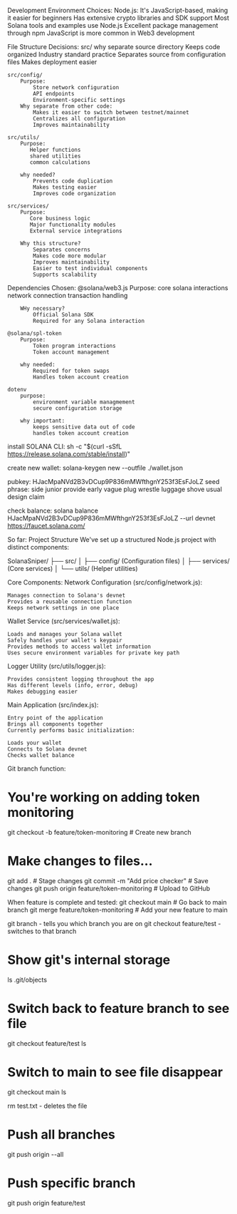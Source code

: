 Development Environment Choices:
    Node.js:
        It's JavaScript-based, making it easier for beginners
        Has extensive crypto libraries and SDK support
        Most Solana tools and examples use Node.js
        Excellent package management through npm
        JavaScript is more common in Web3 development
    

File Structure Decisions:
    src/ why separate source directory
        Keeps code organized
        Industry standard practice
        Separates source from configuration files
        Makes deployment easier

    
    src/config/
        Purpose:
            Store network configuration
            API endpoints
            Environment-specific settings
        Why separate from other code:
            Makes it easier to switch between testnet/mainnet
            Centralizes all configuration
            Improves maintainability
    
    src/utils/
        Purpose:
           Helper functions
           shared utilities
           common calculations

        why needed?
            Prevents code duplication
            Makes testing easier
            Improves code organization

    src/services/
        Purpose:
           Core business logic
           Major functionality modules
           External service integrations

        Why this structure?
            Separates concerns
            Makes code more modular
            Improves maintainability
            Easier to test individual components
            Supports scalability

Dependencies Chosen:
    @solana/web3.js
        Purpose:
            core solana interactions
            network connection
            transaction handling

        WHy necessary?
            Official Solana SDK
            Required for any Solana interaction

    @solana/spl-token
        Purpose:
            Token program interactions
            Token account management

        why needed:
            Required for token swaps
            Handles token account creation

    dotenv
        purpose:
            environment variable managmement
            secure configuration storage

        why important:
            keeps sensitive data out of code 
            handles token account creation

install SOLANA CLI:
    sh -c "$(curl -sSfL https://release.solana.com/stable/install)"

create new wallet: solana-keygen new --outfile ./wallet.json

pubkey: HJacMpaNVd2B3vDCup9P836mMWfthgnY253f3EsFJoLZ
seed phrase: side junior provide early vague plug wrestle luggage shove usual design claim

check balance: solana balance HJacMpaNVd2B3vDCup9P836mMWfthgnY253f3EsFJoLZ --url devnet
https://faucet.solana.com/

So far: 
Project Structure
We've set up a structured Node.js project with distinct components:

SolanaSniper/
├── src/
│   ├── config/      (Configuration files)
│   ├── services/    (Core services)
│   └── utils/       (Helper utilities)

Core Components:
Network Configuration (src/config/network.js):

    Manages connection to Solana's devnet
    Provides a reusable connection function
    Keeps network settings in one place

Wallet Service (src/services/wallet.js):

    Loads and manages your Solana wallet
    Safely handles your wallet's keypair
    Provides methods to access wallet information
    Uses secure environment variables for private key path

Logger Utility (src/utils/logger.js):

    Provides consistent logging throughout the app
    Has different levels (info, error, debug)
    Makes debugging easier

Main Application (src/index.js):

    Entry point of the application
    Brings all components together
    Currently performs basic initialization:

    Loads your wallet
    Connects to Solana devnet
    Checks wallet balance

Git branch function:

# You're working on adding token monitoring
git checkout -b feature/token-monitoring   # Create new branch
# Make changes to files...
git add .                                 # Stage changes
git commit -m "Add price checker"         # Save changes
git push origin feature/token-monitoring  # Upload to GitHub

When feature is complete and tested:
git checkout main      # Go back to main branch
git merge feature/token-monitoring  # Add your new feature to main

git branch - tells you which branch you are on
git checkout feature/test - switches to that branch

# Show git's internal storage
ls .git/objects

# Switch back to feature branch to see file
git checkout feature/test
ls

# Switch to main to see file disappear
git checkout main
ls

rm test.txt - deletes the file

# Push all branches
git push origin --all

# Push specific branch
git push origin feature/test